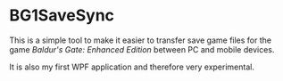 # BG1SaveSync

This is a simple tool to make it easier to transfer save game files for the game
*Baldur's Gate: Enhanced Edition* between PC and mobile devices.

It is also my first WPF application and therefore very experimental.

